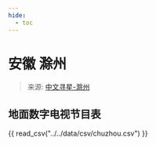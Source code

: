 ```yaml
---
hide:
  - toc
---
```


# 安徽 滁州

> 来源: [中文寻星-滁州](http://dtmb.saoing.com/chuzhou.htm)

## 地面数字电视节目表

{{ read_csv("../../data/csv/chuzhou.csv") }}
